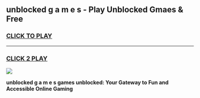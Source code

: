 
## unblocked g a m e s - Play Unblocked Gmaes & Free
<h3>
<a href="https://news.freeplayer.one?title=unblocked_g_a_m_e_s&ref=16F">CLICK TO PLAY</a></h3>
<hr>

<h3>
<a href="https://news.freeplayer.one?title=unblocked_g_a_m_e_s&ref=16F">CLICK 2 PLAY</a>
  
</h3>

<a href="https://news.freeplayer.one?title=unblocked_g_a_m_e_s&ref=16F/"><img src="https://clearcache.store/games.png"></a>


**unblocked g a m e s games unblocked: Your Gateway to Fun and Accessible Online Gaming**

